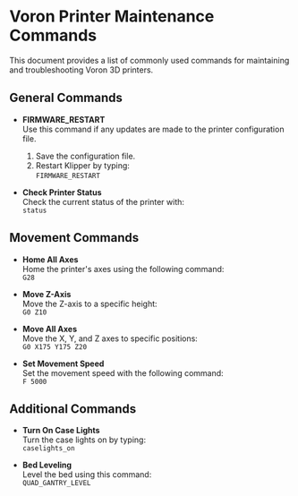 # Voron Printer Maintenance Commands

This document provides a list of commonly used commands for maintaining and troubleshooting Voron 3D printers.

## General Commands

- **FIRMWARE_RESTART**  
  Use this command if any updates are made to the printer configuration file.  
  1. Save the configuration file.  
  2. Restart Klipper by typing:  
  `FIRMWARE_RESTART`


- **Check Printer Status**  
  Check the current status of the printer with:  
  `status`

## Movement Commands

- **Home All Axes**  
  Home the printer's axes using the following command:  
  `G28`

- **Move Z-Axis**  
  Move the Z-axis to a specific height:  
  `G0 Z10`

- **Move All Axes**  
  Move the X, Y, and Z axes to specific positions:  
  `G0 X175 Y175 Z20`

- **Set Movement Speed**  
  Set the movement speed with the following command:  
  `F 5000`

## Additional Commands

- **Turn On Case Lights**  
  Turn the case lights on by typing:  
  `caselights_on`

- **Bed Leveling**  
  Level the bed using this command:  
  `QUAD_GANTRY_LEVEL`
